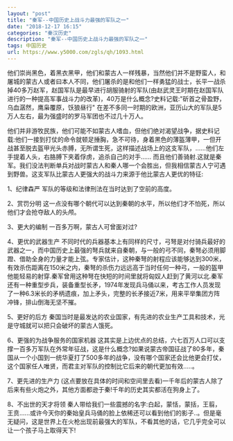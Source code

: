 ```yaml
---
layout: "post"
title: "秦军--中国历史上战斗力最强的军队之一"
date: "2018-12-17 16:15"
categories: "秦汉历史"
description: "秦军--中国历史上战斗力最强的军队之一"
tags: 中国历史
url: https://www.y5000.com/zgls/qh/1093.html
---
```






他们崇尚黑色，着黑衣黑甲，他们和蒙古人一样残暴，当然他们并不是野蛮人，和屠城的蒙古人或者曰本人不同，他们屠杀的是和他们一样勇猛的战士，长平一战杀掉40多万赵军，赵国军队是最早进行胡服骑射的军队(由赵武灵王时期在赵国军队进行的一种提高军事战斗力的改革)，40万是什么概念?史料记载:"斫首之骨盈野，乌血潺然，鹰枭覆原，饫狼昼行"
在差不多同一时期的欧洲，亚历山大的军队是5万人左右，最为强盛时的罗马军团也不过几十万人。

他们并非游牧民族，他们可能不如蒙古人嗜血，但他们绝对渴望战争，据史料记载:他们一接到打仗的命令就顿足捶胸，急不可待，身着黑色的薄盔薄甲，一但开战甚至脱去盔甲光头赤膊，无所谓生死，这样描述战场上的这支军队，……他们左手提着人头，右胳膊下夹着俘虏，追杀自己的对手……
而且他们善骑射.这就是秦军。我们没法判断单兵对战时蒙古人和秦人哪一个会胜出，但我相信蒙古人宁可遇到野兽。这支军队比蒙古人更强大的战斗力来源于他比蒙古人更优的特征:

1、纪律森严 军队的等级和法律刑法在当时达到了空前的高度。

2、赏罚分明 这一点没有哪个朝代可以达到秦朝的水平，所以他们才不怕死，所以他们才会抢夺敌人的头颅。

3、更大的编制 一百多万啊，蒙古人可曾面对过?

4、更优的武器生产
不同时代的兵器基本上有同样的尺寸，弓弩是对付骑兵最好的武器之一，而中国历史上最强的弩兵就来自秦朝，与一般的弓不同，秦弩必须用脚蹬、借助全身的力量才能上弦。专家估计，这种秦弩的射程应该能够达到300米，有效杀伤距离在150米之内，秦弩的杀伤力远远高于当时任何一种弓，一般的盔甲他能轻易的射穿.秦军曾用这种弩在快短的时间里就将匈奴人赶到了黄河以北.秦军还有一种重型步兵，装备重型长矛，1974年发现兵马俑以来，考古工作人员发现了一种6.3米长的矛柄遗痕，加上矛头，完整的长矛接近7米，用来平举集团方阵冲锋，排山倒海无坚不摧。

5、更好的后方 秦国当时是最发达的农业国家，有先进的农业生产工具和技术，光是守城就可以把只会破坏的蒙古人饿死。

6、更强的为战争服务的国家机器
这其实是上边优点的总结，六七百万人口可以支撑一百多万军队在外常年征战，这是什么概念?如果说蒙古帝国征战了80多年，秦国从一个小国到一统华夏打了500多年的战争，没有哪个国家还会比他更会打仗，这个国家任人唯贤，而君主对军队的控制比它后来的朝代更加有效.....。

7、更先进的生产力 (这点要放在具体的时间和空间里去看)一千年后的蒙古人除了后来有些火炮之外，其他方面都逊于秦!千年的历史其实都活在狗身上了。

8、不出世的天才将领
秦人带给我们一些震撼的名字:白起，蒙恬，蒙括，王翦，王贲......或许今天你的秦始皇兵马俑的脸上依稀还可以看到他们的影子..。但是毫无疑问，这是世界上在火枪出现前最强大的军队，不看其他的话，它几乎完全可以让一个孩子马上取得天下!
